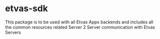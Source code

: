 # etvas-sdk
This package is to be used with all Etvas Apps backends and includes all the common resources related Server 2 Server communication with Etvas Servers
